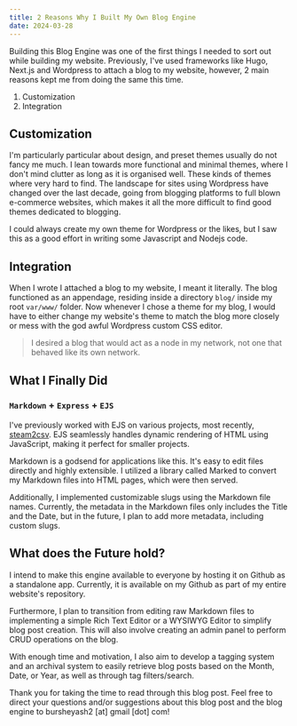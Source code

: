 ```yaml
---
title: 2 Reasons Why I Built My Own Blog Engine
date: 2024-03-28
---
```


Building this Blog Engine was one of the first things I needed to sort out while building my website.
Previously, I've used frameworks like Hugo, Next.js and Wordpress to attach a blog to my website, however, 2 main reasons kept me from doing the same this time.
1. Customization
2. Integration

## Customization
I'm particularly particular about design, and preset themes usually do not fancy me much. I lean towards more functional and minimal themes, where I don't mind clutter as long as it is organised well. These kinds of themes where very hard to find. The landscape for sites using Wordpress have changed over the last decade, going from blogging platforms to full blown e-commerce websites, which makes it all the more difficult to find good themes dedicated to blogging.

I could always create my own theme for Wordpress or the likes, but I saw this as a good effort in writing some Javascript and Nodejs code.

## Integration
When I wrote I attached a blog to my website, I meant it literally. The blog functioned as an appendage, residing inside a directory `blog/` inside my root `var/www/` folder.
Now whenever I chose a theme for my blog, I would have to either change my website's theme to match the blog more closely or mess with the god awful Wordpress custom CSS editor. 
> I desired a blog that would act as a node in my network, not one that behaved like its own network.

## What I Finally Did

### `Markdown` + `Express` + `EJS`

I've previously worked with EJS on various projects, most recently, [steam2csv](https://steam2csv.yashburshe.com). EJS seamlessly handles dynamic rendering of HTML using JavaScript, making it perfect for smaller projects.

Markdown is a godsend for applications like this. It's easy to edit files directly and highly extensible. I utilized a library called Marked to convert my Markdown files into HTML pages, which were then served.

Additionally, I implemented customizable slugs using the Markdown file names. Currently, the metadata in the Markdown files only includes the Title and the Date, but in the future, I plan to add more metadata, including custom slugs.

## What does the Future hold?

I intend to make this engine available to everyone by hosting it on Github as a standalone app. Currently, it is available on my Github as part of my entire website's repository.

Furthermore, I plan to transition from editing raw Markdown files to implementing a simple Rich Text Editor or a WYSIWYG Editor to simplify blog post creation. This will also involve creating an admin panel to perform CRUD operations on the blog.

With enough time and motivation, I also aim to develop a tagging system and an archival system to easily retrieve blog posts based on the Month, Date, or Year, as well as through tag filters/search.

Thank you for taking the time to read through this blog post. Feel free to direct your questions and/or suggestions about this blog post and the blog engine to bursheyash2 [at] gmail [dot] com!
